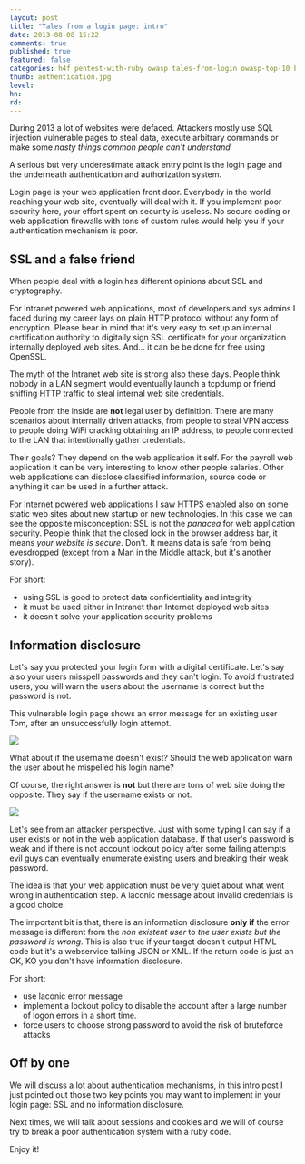 ```yaml
---
layout: post
title: "Tales from a login page: intro"
date: 2013-08-08 15:22
comments: true
published: true
featured: false
categories: h4f pentest-with-ruby owasp tales-from-login owasp-top-10 broken-authentication basm login session authentication railsberry 
thumb: authentication.jpg
level:
hn: 
rd: 
---
```

During 2013 a lot of websites were defaced. Attackers mostly use SQL injection
vulnerable pages to steal data, execute arbitrary commands or make some _nasty
things common people can't understand_

A serious but very underestimate attack entry point is the login page and the
underneath authentication and authorization system.

<!-- more -->

Login page is your web application front door. Everybody in the world reaching
your web site, eventually will deal with it. If you implement poor security
here, your effort spent on security is useless. No secure coding or web
application firewalls with tons of custom rules would help you if your
authentication mechanism is poor.

## SSL and a false friend

When people deal with a login has different opinions about SSL and cryptography.

For Intranet powered web applications, most of developers and sys admins I
faced during my career lays on plain HTTP protocol without any form of
encryption. Please bear in mind that it's very easy to setup an internal
certification authority to digitally sign SSL certificate for your organization
internally deployed web sites. And... it can be be done for free using OpenSSL.

The myth of the Intranet web site is strong also these days. People think
nobody in a LAN segment would eventually launch a tcpdump or friend sniffing
HTTP traffic to steal internal web site credentials.

People from the inside are **not** legal user by definition. There are many
scenarios about internally driven attacks, from people to steal VPN access to
people doing WiFi cracking obtaining an IP address, to people connected to the
LAN that intentionally gather credentials.

Their goals? They depend on the web application it self. For the payroll web
application it can be very interesting to know other people salaries. Other web
applications can disclose classified information, source code or anything it
can be used in a further attack.

For Internet powered web applications I saw HTTPS enabled also on some static
web sites about new startup or new technologies. In this case we can see the
opposite misconception: SSL is not the _panacea_ for web application security.
People think that the closed lock in the browser address bar, it means _your
website is secure_. Don't. It means data is safe from being evesdropped (except
from a Man in the Middle attack, but it's another story).

For short: 

* using SSL is good to protect data confidentiality and integrity
* it must be used either in Intranet than Internet deployed web sites
* it doesn't solve your application security problems

## Information disclosure

Let's say you protected your login form with a digital certificate. Let's say
also your users misspell passwords and they can't login. To avoid frustrated
users, you will warn the users about the username is correct but the password
is not.

This vulnerable login page shows an error message for an existing user Tom,
after an unsuccessfully login attempt.

![]({{site.url}}/images/wrong-password-tom.png)

What about if the username doesn't exist? Should the web application warn the
user about he mispelled his login name?

Of course, the right answer is **not** but there are tons of web site doing the
opposite. They say if the username exists or not.

![]({{site.url}}/images/unknown-user.png)

Let's see from an attacker perspective. Just with some typing I can say if a
user exists or not in the web application database. If that user's password is
weak and if there is not account lockout policy after some failing attempts
evil guys can eventually enumerate existing users and breaking their weak
password.

The idea is that your web application must be very quiet about what went wrong
in authentication step. A laconic message about invalid credentials is a good
choice.

The important bit is that, there is an information disclosure **only if** the
error message is different from the _non existent user_ to _the user exists but
the password is wrong_. 
This is also true if your target doesn't output HTML code but it's a webservice
talking JSON or XML. If the return code is just an OK, KO you don't have
information disclosure.

For short:

* use laconic error message
* implement a lockout policy to disable the account after a large number of
  logon errors in a short time.
* force users to choose strong password to avoid the risk of bruteforce attacks


## Off by one

We will discuss a lot about authentication mechanisms, in this intro post I
just pointed out those two key points you may want to implement in your login
page: SSL and no information disclosure.

Next times, we will talk about sessions and cookies and we will of course try
to break a poor authentication system with a ruby code.

Enjoy it!
